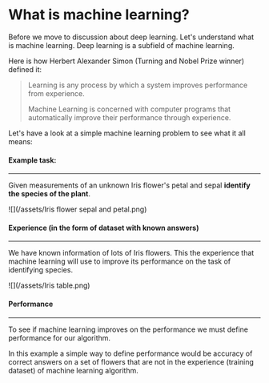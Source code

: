 # What is machine learning?

Before we move to discussion about deep learning. Let's understand what is machine learning. Deep learning is a subfield of machine learning.

Here is how Herbert Alexander Simon \(Turning and Nobel Prize winner\) defined it:

> Learning is any process by which a system improves performance from experience.
>
> Machine Learning is concerned with computer programs that automatically improve their performance through experience.

Let's have a look at a simple machine learning problem to see what it all means:

#### Example task:

---

Given measurements of an unknown Iris flower's petal and sepal **identify the species of the plant**.

![](/assets/Iris flower sepal and petal.png)

#### Experience \(in the form of dataset with known answers\)

---

We have known information of lots of Iris flowers. This the experience that machine learning will use to improve its performance on the task of identifying species.

![](/assets/Iris table.png)

#### Performance

---

To see if machine learning improves on the performance we must define performance for our algorithm.

In this example a simple way to define performance would be accuracy of correct answers on a set of flowers that are not in the experience \(training dataset\) of machine learning algorithm.

